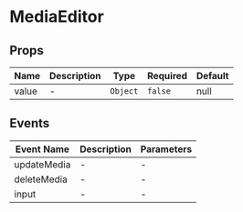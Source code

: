 # MediaEditor

## Props

<!-- @vuese:MediaEditor:props:start -->
|Name|Description|Type|Required|Default|
|---|---|---|---|---|
|value|-|`Object`|`false`|null|

<!-- @vuese:MediaEditor:props:end -->


## Events

<!-- @vuese:MediaEditor:events:start -->
|Event Name|Description|Parameters|
|---|---|---|
|updateMedia|-|-|
|deleteMedia|-|-|
|input|-|-|

<!-- @vuese:MediaEditor:events:end -->


